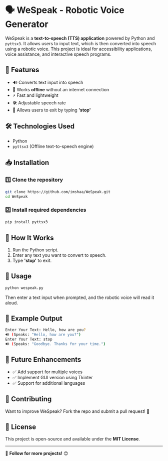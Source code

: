 # 🗣 WeSpeak - Robotic Voice Generator

WeSpeak is a **text-to-speech (TTS) application** powered by Python and `pyttsx3`. It allows users to input text, which is then converted into speech using a robotic voice. This project is ideal for accessibility applications, voice assistance, and interactive speech programs.

## 🚀 Features
- 🔊 Converts text input into speech
- 🏃 Works **offline** without an internet connection
- ⚡ Fast and lightweight
- 🛠 Adjustable speech rate
- 🛑 Allows users to exit by typing **'stop'**

## 🛠 Technologies Used
- Python
- `pyttsx3` (Offline text-to-speech engine)

## 📥 Installation
### 1️⃣ Clone the repository
```sh
git clone https://github.com/imshaa/WeSpeak.git
cd WeSpeak
```

### 2️⃣ Install required dependencies
```sh
pip install pyttsx3
```

## 🎤 How It Works
1. Run the Python script.
2. Enter any text you want to convert to speech.
3. Type **'stop'** to exit.

## 📜 Usage
```sh
python wespeak.py
```
Then enter a text input when prompted, and the robotic voice will read it aloud.

## 📌 Example Output
```sh
Enter Your Text: Hello, how are you?
🔊 (Speaks: "Hello, how are you?")
Enter Your Text: stop
🔊 (Speaks: "Goodbye. Thanks for your time.")
```

## 🔮 Future Enhancements
- ✅ Add support for multiple voices
- ✅ Implement GUI version using Tkinter
- ✅ Support for additional languages

## 🤝 Contributing
Want to improve WeSpeak? Fork the repo and submit a pull request! 🚀

## 📄 License
This project is open-source and available under the **MIT License**.

---
🔗 **Follow for more projects!** 😊

